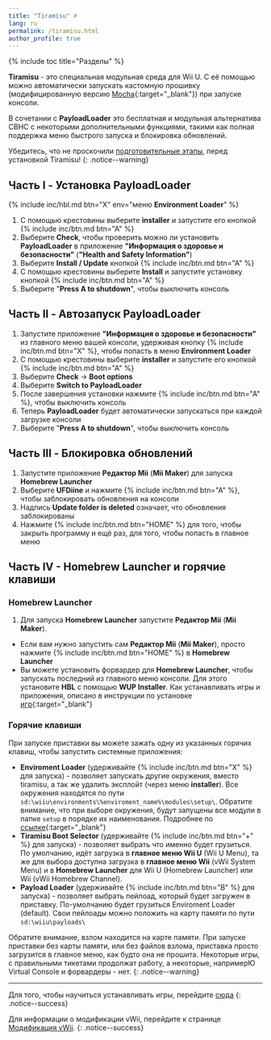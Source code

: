 ```yaml
---
title: "Tiramisu" #
lang: ru
permalink: /tiramisu.html
author_profile: true
---
```


{% include toc title="Разделы" %}

**Tiramisu** - это специальная модульная среда для Wii U. С её помощью можно автоматически запускать кастомную прошивку (модифицированную версию [Mocha](https://github.com/wiiu-env/MochaPayload){:target="_blank"}) при запуске консоли. 

В сочетании с **PayloadLoader** это бесплатная и модульная альтернатива CBHC с некоторыми дополнительными функциями, такими как полная поддержка меню быстрого запуска и блокировка обновлений.

Убедитесь, что не проскочили [подготовительные этапы](get-started), перед установкой Tiramisu!
{: .notice--warning}

## Часть I - Установка PayloadLoader

{% include inc/hbl.md btn="X" env="меню **Environment Loader**" %}
1. С помощью крестовины выберите **installer** и запустите его кнопкой {% include inc/btn.md btn="A" %}
1. Выберите **Check**, чтобы проверить можно ли установить **PayloadLoader** в приложение **"Информация о здоровье и безопасности"** (**"Health and Safety Information"**)
1. Выберите **Install / Update** кнопкой {% include inc/btn.md btn="A" %}
1. С помощью крестовины выберите **Install** и запустите установку кнопкой {% include inc/btn.md btn="A" %} 
1. Выберите "**Press A to shutdown**", чтобы выключить консоль

## Часть II - Автозапуск PayloadLoader

1. Запустите приложение **"Информация о здоровье и безопасности"** из главного меню вашей консоли, удерживая кнопку {% include inc/btn.md btn="X" %}, чтобы попасть в меню **Environment Loader**
1. С помощью крестовины выберите **installer** и запустите его кнопкой {% include inc/btn.md btn="A" %}
1. Выберите **Check** -> **Boot options**
1. Выберите **Switch to PayloadLoader**
1. После завершения установки нажмите {% include inc/btn.md btn="A" %}, чтобы выключить консоль
1. Теперь **PayloadLoader** будет автоматически запускаться при каждой загрузке консоли
1. Выберите "**Press A to shutdown**", чтобы выключить консоль

## Часть III - Блокировка обновлений 

1. Запустите приложение **Редактор Mii** (**Mii Maker**) для запуска **Homebrew Launcher**
1. Выберите **UFDiine** и нажмите {% include inc/btn.md btn="A" %}, чтобы заблокировать обновления на консоли 
1. Надпись **Update folder is deleted** означает, что обновления заблокированы
1. Нажмите {% include inc/btn.md btn="HOME" %} для того, чтобы закрыть программу и ещё раз, для того, чтобы попасть в главное меню

## Часть IV - Homebrew Launcher и горячие клавиши 

### Homebrew Launcher

1. Для запуска **Homebrew Launcher** запустите **Редактор Mii** (**Mii Maker**). 
  * Если вам нужно запустить сам **Редактор Mii** (**Mii Maker**), просто нажмите {% include inc/btn.md btn="HOME" %} в **Homebrew Launcher**
  * Вы можете установить форвардер для **Homebrew Launcher**, чтобы запускать последний из главного меню консоли. Для этого установите **HBL** с помощью **WUP Installer**. Как устанавливать игры и приложения, описано в инструкции по установке [игр](games){:target="_blank"}

### Горячие клавиши

При запуске приставки вы можете зажать одну из указанных горячих клавиш, чтобы запустить системные приложения:

* **Enviroment Loader** (удерживайте {% include inc/btn.md btn="X" %} для запуска) - позволяет запускать другие окружения, вместо tiramisu, а так же удалить эксплойт (через меню **installer**). Все окружения находятся по пути `sd:\wiiu\environments\%enviroment_name%\modules\setup\`. Обратите внимание, что при выборе окружения, будут запущены все модули в папке `setup` в порядке их наименования. Подробнее по [ссылке](https://gbatemp.net/threads/release-environment-loader.605382/){:target="_blank"}
* **Tiramisu Boot Selector** (удерживайте {% include inc/btn.md btn="+" %} для запуска) - позволяет выбрать что именно будет грузиться. По умолчанию, идёт загрузка в **главное меню Wii U** (Wii U Menu), та же для выбора доступна загрузка в **главное меню Wii** (vWii System Menu) и в **Homebrew Launcher** для Wii U (Homebrew Launcher) или Wii (vWii Homebrew Channel).  
* **Payload Loader** (удерживайте {% include inc/btn.md btn="B" %} для запуска) - позволяет выбрать пейлоад, который будет загружен в приставку. По-умолчанию будет грузиться Enviroment Loader (default). Свои пейлоады можно положить на карту памяти по пути `sd:\wiiu\payloads\`

Обратите внимание, взлом находится на карте памяти. При запуске приставки без карты памяти, или без файлов взлома, приставка просто загрузится в главное меню, как будто она не прошита. Некоторые игры, с правильными тикетами продолжат работу, а некоторые, напримерЮ Virtual Console и форвардеры - нет.
{: .notice--warning}

___

Для того, чтобы научиться устанавливать игры, перейдите [сюда](games)
{: .notice--success}

Для информации о модификации vWii, перейдите к странице [Модификация vWii](vwii-modding).
{: .notice--success}